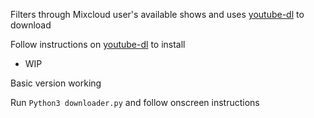 Filters through Mixcloud user's available shows and uses [youtube-dl](https://github.com/ytdl-org/youtube-dl) to download

Follow instructions on [youtube-dl](https://github.com/ytdl-org/youtube-dl) to install

- WIP

Basic version working

Run `Python3 downloader.py` and follow onscreen instructions
